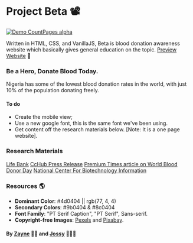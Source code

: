 # Project Beta 📽️

<!-- %[<iframe src="https://drive.google.com/file/d/1RZFBokqqCJYnqeVIn3dMUKWUxbUeiFqR/preview" width="640" height="480"></iframe>] -->
[![Demo CountPages alpha](https://share.gifyoutube.com/KzB6Gb.gif)](https://www.youtube.com/watch?v=ek1j272iAmc)

Written in HTML, CSS, and VanillaJS, Beta is blood donation awareness website which basically gives general education on the topic.
[Preview Website](https://buildbeta.netlify.app) 🔗

### Be a Hero, Donate Blood Today.
Nigeria has some of the lowest blood donation rates in the world, with just 10% of the population donating freely.


#### To do
* Create the mobile view;
* Use a new google font, this is the same font we've been using.
* Get content off the research materials below. [Note: It is a one page website].


### Research Materials
[Life Bank](https://lifebankcares.com/#/home)
[CcHub Press Release](https://cchubnigeria.com/press-release-google-puts-the-spotlight-on-blood-donation-with-lifebank/#)
[Premium Times article on World Blood Donor Day](https://www.premiumtimesng.com/health/health-news/272568-world-blood-donor-day-only-10-of-nigerians-donate-blood-freely-fg.html)
[National Center For Biotechnology Information](https://www.ncbi.nlm.nih.gov/pmc/articles/PMC3574505/)


### Resources 🌎
* **Dominant Color**: #4d0404 || rgb(77, 4, 4)
* **Secondary Colors**: #9b0404 & #8c0404
* **Font Family**: "PT Serif Caption", "PT Serif", Sans-serif.
* **Copyright-free Images**: [Pexels](https://pexels.com) and [Pixabay](https://pixabay.com).


#### By [Zayne](https://github.com/Tijani-zainab) 👧🏾 and [Jossy](https://github.com/giwajossy) 👨🏾‍🦱
